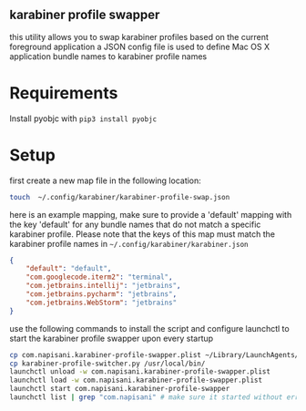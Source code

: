 ## karabiner profile swapper

this utility allows you to swap karabiner
profiles based on the current foreground application
a JSON config file is used to define Mac OS X application bundle names
to karabiner profile names

# Requirements

Install pyobjc with `pip3 install pyobjc`

# Setup

first create a new map file in the following location:

```bash
touch  ~/.config/karabiner/karabiner-profile-swap.json
```

here is an example mapping, make sure to provide a 'default'
mapping with the key 'default' for any bundle names that do not
match a specific karabiner profile. Please note that the keys of this map
must match the karabiner profile names in `~/.config/karabiner/karabiner.json`

```json
{
	"default": "default",
	"com.googlecode.iterm2": "terminal",
	"com.jetbrains.intellij": "jetbrains",
	"com.jetbrains.pycharm": "jetbrains",
	"com.jetbrains.WebStorm": "jetbrains"
}
```

use the following commands to install the script and configure
launchctl to start the karabiner profile swapper upon every startup

```bash
cp com.napisani.karabiner-profile-swapper.plist ~/Library/LaunchAgents/
cp karabiner-profile-switcher.py /usr/local/bin/
launchctl unload -w com.napisani.karabiner-profile-swapper.plist
launchctl load -w com.napisani.karabiner-profile-swapper.plist
launchctl start com.napisani.karabiner-profile-swapper
launchctl list | grep "com.napisani" # make sure it started without error. Output should have PID 0 and service name
```

